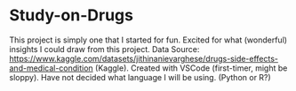 # Study-on-Drugs
This project is simply one that I started for fun. Excited for what (wonderful) insights I could draw from this project. 
Data Source: https://www.kaggle.com/datasets/jithinanievarghese/drugs-side-effects-and-medical-condition (Kaggle).
Created with VSCode (first-timer, might be sloppy).
Have not decided what language I will be using. (Python or R?)